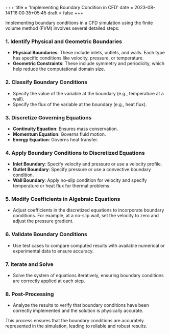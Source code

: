 +++
title = 'Implementing Boundary Condition in CFD'
date = 2023-08-14T16:00:35+05:45
draft = false 
+++

Implementing boundary conditions in a CFD simulation using the finite volume method (FVM) involves several detailed steps:

### 1. **Identify Physical and Geometric Boundaries**
   - **Physical Boundaries**: These include inlets, outlets, and walls. Each type has specific conditions like velocity, pressure, or temperature.
   - **Geometric Constraints**: These include symmetry and periodicity, which help reduce the computational domain size.

### 2. **Classify Boundary Conditions**
   -  Specify the value of the variable at the boundary (e.g., temperature at a wall).
   -  Specify the flux of the variable at the boundary (e.g., heat flux).
   

### 3. **Discretize Governing Equations**
   - **Continuity Equation**: Ensures mass conservation.
   - **Momentum Equation**: Governs fluid motion.
   - **Energy Equation**: Governs heat transfer.

### 4. **Apply Boundary Conditions to Discretized Equations**
   - **Inlet Boundary**: Specify velocity and pressure or use a velocity profile.
   - **Outlet Boundary**: Specify pressure or use a convective boundary condition.
   - **Wall Boundary**: Apply no-slip condition for velocity and specify temperature or heat flux for thermal problems.

### 5. **Modify Coefficients in Algebraic Equations**
   - Adjust coefficients in the discretized equations to incorporate boundary conditions. For example, at a no-slip wall, set the velocity to zero and adjust the pressure gradient.

### 6. **Validate Boundary Conditions**
   - Use test cases to compare computed results with available numerical or experimental data to ensure accuracy.

### 7. **Iterate and Solve**
   - Solve the system of equations iteratively, ensuring boundary conditions are correctly applied at each step.

### 8. **Post-Processing**
   - Analyze the results to verify that boundary conditions have been correctly implemented and the solution is physically accurate.

This process ensures that the boundary conditions are accurately represented in the simulation, leading to reliable and robust results. 